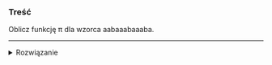 ### Treść
Oblicz funkcję π dla wzorca aabaaabaaaba.

------
<details><summary>Rozwiązanie</summary>

aabaaabaaaba

| r     | 1 | 2 | 3 | 4 | 5 | 6 | 7 | 8 | 9 | 10 | 11 | 12 |
| ----- | - | - | - | - | - | - | - | - | - | -- | -- | -- |
| PI(r) | 0 | 1 | 0 | 1 | 2 | 2 | 3 | 4 | 5 | 6  | 7  | 8  |
<p>
    
